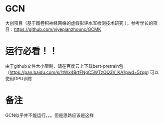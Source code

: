 # GCN
大创项目（基于图卷积神经网络的虚假影评水军检测技术研究 ），参考学长的项目：https://github.com/yiyepianzhounc/GCMK

# 运行必看！！
由于github文件大小限制，请在百度云上下载bert-pretrain包（https://pan.baidu.com/s/1tWx4BrtFNgC5WTzOQ3V_KA?pwd=5zqp)
可以使用GPU训练

# 备注
GCN似乎并不能运行。。。但是思路应该是这样
